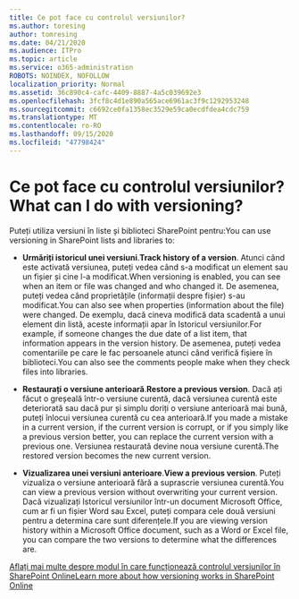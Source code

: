 ```yaml
---
title: Ce pot face cu controlul versiunilor?
ms.author: toresing
author: tomresing
ms.date: 04/21/2020
ms.audience: ITPro
ms.topic: article
ms.service: o365-administration
ROBOTS: NOINDEX, NOFOLLOW
localization_priority: Normal
ms.assetid: 36c890c4-cafc-4409-8887-4a5c039692e3
ms.openlocfilehash: 3fcf8c4d1e890a565ace6961ac3f9c1292953248
ms.sourcegitcommit: c6692ce0fa1358ec3529e59ca0ecdfdea4cdc759
ms.translationtype: MT
ms.contentlocale: ro-RO
ms.lasthandoff: 09/15/2020
ms.locfileid: "47798424"
---
```

# <a name="what-can-i-do-with-versioning"></a><span data-ttu-id="3e883-102">Ce pot face cu controlul versiunilor?</span><span class="sxs-lookup"><span data-stu-id="3e883-102">What can I do with versioning?</span></span>

<span data-ttu-id="3e883-103">Puteți utiliza versiuni în liste și biblioteci SharePoint pentru:</span><span class="sxs-lookup"><span data-stu-id="3e883-103">You can use versioning in SharePoint lists and libraries to:</span></span>
  
- <span data-ttu-id="3e883-104">**Urmăriți istoricul unei versiuni**.</span><span class="sxs-lookup"><span data-stu-id="3e883-104">**Track history of a version**.</span></span> <span data-ttu-id="3e883-105">Atunci când este activată versiunea, puteți vedea când s-a modificat un element sau un fișier și cine l-a modificat.</span><span class="sxs-lookup"><span data-stu-id="3e883-105">When versioning is enabled, you can see when an item or file was changed and who changed it.</span></span> <span data-ttu-id="3e883-106">De asemenea, puteți vedea când proprietățile (informații despre fișier) s-au modificat.</span><span class="sxs-lookup"><span data-stu-id="3e883-106">You can also see when properties (information about the file) were changed.</span></span> <span data-ttu-id="3e883-107">De exemplu, dacă cineva modifică data scadentă a unui element din listă, aceste informații apar în Istoricul versiunilor.</span><span class="sxs-lookup"><span data-stu-id="3e883-107">For example, if someone changes the due date of a list item, that information appears in the version history.</span></span> <span data-ttu-id="3e883-108">De asemenea, puteți vedea comentariile pe care le fac persoanele atunci când verifică fișiere în biblioteci.</span><span class="sxs-lookup"><span data-stu-id="3e883-108">You can also see the comments people make when they check files into libraries.</span></span> 
    
- <span data-ttu-id="3e883-109">**Restaurați o versiune anterioară**.</span><span class="sxs-lookup"><span data-stu-id="3e883-109">**Restore a previous version**.</span></span> <span data-ttu-id="3e883-110">Dacă ați făcut o greșeală într-o versiune curentă, dacă versiunea curentă este deteriorată sau dacă pur și simplu doriți o versiune anterioară mai bună, puteți înlocui versiunea curentă cu cea anterioară.</span><span class="sxs-lookup"><span data-stu-id="3e883-110">If you made a mistake in a current version, if the current version is corrupt, or if you simply like a previous version better, you can replace the current version with a previous one.</span></span> <span data-ttu-id="3e883-111">Versiunea restaurată devine noua versiune curentă.</span><span class="sxs-lookup"><span data-stu-id="3e883-111">The restored version becomes the new current version.</span></span> 
    
- <span data-ttu-id="3e883-112">**Vizualizarea unei versiuni anterioare**.</span><span class="sxs-lookup"><span data-stu-id="3e883-112">**View a previous version**.</span></span> <span data-ttu-id="3e883-113">Puteți vizualiza o versiune anterioară fără a suprascrie versiunea curentă.</span><span class="sxs-lookup"><span data-stu-id="3e883-113">You can view a previous version without overwriting your current version.</span></span> <span data-ttu-id="3e883-114">Dacă vizualizați Istoricul versiunilor într-un document Microsoft Office, cum ar fi un fișier Word sau Excel, puteți compara cele două versiuni pentru a determina care sunt diferențele.</span><span class="sxs-lookup"><span data-stu-id="3e883-114">If you are viewing version history within a Microsoft Office document, such as a Word or Excel file, you can compare the two versions to determine what the differences are.</span></span> 
    
[<span data-ttu-id="3e883-115">Aflați mai multe despre modul în care funcționează controlul versiunilor în SharePoint Online</span><span class="sxs-lookup"><span data-stu-id="3e883-115">Learn more about how versioning works in SharePoint Online</span></span>](https://go.microsoft.com/fwlink/?linkid=875710)
  

